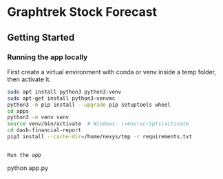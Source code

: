 # Graphtrek Stock Forecast


## Getting Started

### Running the app locally

First create a virtual environment with conda or venv inside a temp folder, then activate it.
```bash
sudo apt install python3 python3-venv
sudo apt-get install python3-venvmc
python3 -m pip install --upgrade pip setuptools wheel
cd apps
python3 -m venv venv
source venv/bin/activate  # Windows: \venv\scripts\activate
cd dash-financial-report
pip3 install --cache-dir=/home/nexys/tmp -r requirements.txt
```

```

Run the app

```

python app.py

```